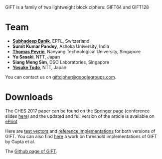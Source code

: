 GIFT is a family of two lightweight block ciphers: GIFT64 and GIFT128

# Team
- **[Subhadeep Banik](https://sites.google.com/site/monsieurlelanc)**, EPFL, Switzerland
- **Sumit Kumar Pandey**, Ashoka University, India
- **[Thomas Peyrin](https://sites.google.com/site/thomaspeyrin/)**, Nanyang Technological University, Singapore
- **Yu Sasaki**, NTT, Japan
- **Siang Meng Sim**, DSO Laboratories, Singapore
- **[Yosuke Todo](https://ysktodo.wordpress.com/)**, NTT, Japan

You can contact us on [giftcipher@googlegroups.com](mailto:giftcipher@googlegroups.com). 



# Downloads

The CHES 2017 paper can be found on the [Springer page](https://link.springer.com/chapter/10.1007/978-3-319-66787-4_16) (conference slides [here](https://ches.iacr.org/2017/slides/ches2017s5t3.pdf)) and the updated and full version of the article is available on [ePrint](https://eprint.iacr.org/2017/622.pdf) 

Here are [test vectors](https://github.com/giftcipher/gift/raw/master/gift_test_vectors.zip) and [reference implementations](https://github.com/giftcipher/gift/raw/master/gift_reference_implementation.zip) for both versions of GIFT.  You can also find [here](https://eprint.iacr.org/2017/1040.pdf) a work on threshold implementations of GIFT by Gupta et al.

The [Github page of GIFT](https://github.com/giftcipher/gift). 

